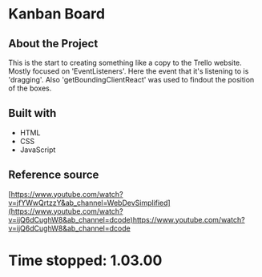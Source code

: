 # Kanban Board

## About the Project

This is the start to creating something like a copy to the Trello website. Mostly focused on 'EventListeners'. 
Here the event that it's listening to is 'dragging'. Also 'getBoundingClientReact' was used to findout the position of the boxes.

## Built with
* HTML
* CSS
* JavaScript

## Reference source
[https://www.youtube.com/watch?v=jfYWwQrtzzY&ab_channel=WebDevSimplified](https://www.youtube.com/watch?v=ijQ6dCughW8&ab_channel=dcode)https://www.youtube.com/watch?v=ijQ6dCughW8&ab_channel=dcode

# Time stopped: 1.03.00